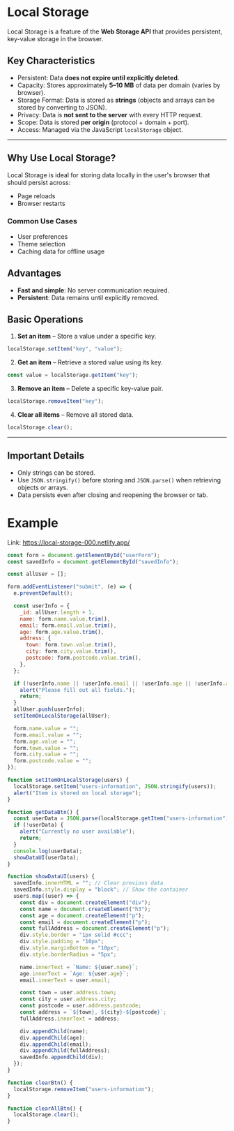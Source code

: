 # Local Storage

Local Storage is a feature of the **Web Storage API** that provides persistent, key-value storage in the browser.

## Key Characteristics

- Persistent: Data **does not expire until explicitly deleted**.
- Capacity: Stores approximately **5–10 MB** of data per domain (varies by browser).
- Storage Format: Data is stored as **strings** (objects and arrays can be stored by converting to JSON).
- Privacy: Data is **not sent to the server** with every HTTP request.
- Scope: Data is stored **per origin** (protocol + domain + port).
- Access: Managed via the JavaScript `localStorage` object.

---

## Why Use Local Storage?

Local Storage is ideal for storing data locally in the user's browser that should persist across:

- Page reloads
- Browser restarts

### Common Use Cases

- User preferences
- Theme selection
- Caching data for offline usage

## Advantages

- **Fast and simple**: No server communication required.
- **Persistent**: Data remains until explicitly removed.

## Basic Operations

1. **Set an item** – Store a value under a specific key.

```js
localStorage.setItem("key", "value");
```

2. **Get an item** – Retrieve a stored value using its key.

```js
const value = localStorage.getItem("key");
```

3. **Remove an item** – Delete a specific key-value pair.

```js
localStorage.removeItem("key");
```

4. **Clear all items** – Remove all stored data.

```js
localStorage.clear();
```

---

## Important Details

- Only strings can be stored.
- Use `JSON.stringify()` before storing and `JSON.parse()` when retrieving objects or arrays.
- Data persists even after closing and reopening the browser or tab.

# Example

Link: https://local-storage-000.netlify.app/

```js
const form = document.getElementById("userForm");
const savedInfo = document.getElementById("savedInfo");

const allUser = [];

form.addEventListener("submit", (e) => {
  e.preventDefault();

  const userInfo = {
    _id: allUser.length + 1,
    name: form.name.value.trim(),
    email: form.email.value.trim(),
    age: form.age.value.trim(),
    address: {
      town: form.town.value.trim(),
      city: form.city.value.trim(),
      postcode: form.postcode.value.trim(),
    },
  };

  if (!userInfo.name || !userInfo.email || !userInfo.age || !userInfo.address.town || !userInfo.address.city || !userInfo.address.postcode) {
    alert("Please fill out all fields.");
    return;
  }
  allUser.push(userInfo);
  setItemOnLocalStorage(allUser);

  form.name.value = "";
  form.email.value = "";
  form.age.value = "";
  form.town.value = "";
  form.city.value = "";
  form.postcode.value = "";
});

function setItemOnLocalStorage(users) {
  localStorage.setItem("users-information", JSON.stringify(users));
  alert("Item is stored on local storage");
}

function getDataBtn() {
  const userData = JSON.parse(localStorage.getItem("users-information"));
  if (!userData) {
    alert("Currently no user available");
    return;
  }
  console.log(userData);
  showDataUI(userData);
}

function showDataUI(users) {
  savedInfo.innerHTML = ""; // Clear previous data
  savedInfo.style.display = "block"; // Show the container
  users.map((user) => {
    const div = document.createElement("div");
    const name = document.createElement("h3");
    const age = document.createElement("p");
    const email = document.createElement("p");
    const fullAddress = document.createElement("p");
    div.style.border = "1px solid #ccc";
    div.style.padding = "10px";
    div.style.marginBottom = "10px";
    div.style.borderRadius = "5px";

    name.innerText = `Name: ${user.name}`;
    age.innerText = `Age: ${user.age}`;
    email.innerText = user.email;

    const town = user.address.town;
    const city = user.address.city;
    const postcode = user.address.postcode;
    const address = `${town}, ${city}-${postcode}`;
    fullAddress.innerText = address;

    div.appendChild(name);
    div.appendChild(age);
    div.appendChild(email);
    div.appendChild(fullAddress);
    savedInfo.appendChild(div);
  });
}

function clearBtn() {
  localStorage.removeItem("users-information");
}

function clearAllBtn() {
  localStorage.clear();
}
```
